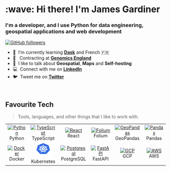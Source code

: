 <h1 align="left" id="jamesgardiner-title">:wave: Hi there! I'm James Gardiner</h1>
<h3 align="left">I'm a developer, and I use Python for data engineering, geospatial applications and web development</h3>

<p align="left">
  <a href="https://github.com/JamesGardiner?tab=followers">
    <img alt="GitHub followers" src="https://img.shields.io/github/followers/JamesGardiner?color=green&logo=github">
  </a>
</p>

<!--
<a href="#jamesgardiner-title">
  <img src="https://raw.githubusercontent.com/JamesGardiner/github-stats-transparent/output/generated/overview.svg" alt="JamesGardiner" align="right" />
</a>
-->

- :seedling: &nbsp;I’m currently learning **[Dask]** and French 🇫🇷
- :dna: &nbsp; Contracting at **[Genomics England]**
- :speech_balloon: &nbsp;I like to talk about **Geospatial**, **Maps** and **Self-hosting** 
- :computer: &nbsp;Connect with me on **[LinkedIn]**
- :bird: &nbsp;Tweet me on **[Twitter]**

<br>

<h2 align="left" id="jamesgardiner-tech">Favourite Tech</h2>

> Tools, languages, and other things that I like to work with.

<table>
  <tr>
    <td align="center" width="96">
      <a href="https://python.org">
        <img src="https://upload.wikimedia.org/wikipedia/commons/c/c3/Python-logo-notext.svg" width="48" height="48" alt="Python" />
      </a>
      <br>Python
    </td>
    <td align="center" width="96">
      <a href="https://www.typescriptlang.org">
        <img src="https://upload.wikimedia.org/wikipedia/commons/4/4c/Typescript_logo_2020.svg" width="48" height="48" alt="TypeScript" />
      </a>
      <br>TypeScript
    </td>
    <td align="center" width="96">
      <a href="https://reactjs.org/" >
        <img src="https://upload.wikimedia.org/wikipedia/commons/a/a7/React-icon.svg" width="48" height="48" alt="React" />
      </a>
      <br>React
    </td>
    <td align="center" width="96">
      <a href="https://leafletjs.com">
        <img src="https://tarun-kamboj.github.io/images/tools/folium.png" alt="Folium" />
      </a>
      <br>Folium
    </td>
    <td align="center" width="96">
      <a href="https://geopandas.org" >
        <img src="https://geopandas.org/en/stable/_static/geopandas_logo_web.svg" height="48" alt="GeoPandas" />
      </a>
      <br>GeoPandas
    </td>
    <td align="center" width="96">
      <a href="https://pandas.pydata.org" >
        <img src="https://pandas.pydata.org/static/img/pandas_secondary_white.svg" width="48" height="48" alt="Pandas" />
      </a>
      <br>Pandas
    </td>
  </tr>
  <tr>
    <td align="center" width="96"> 
      <a href="https://docker.com" >
        <img src="https://www.docker.com/wp-content/uploads/2022/03/Moby-logo.png" alt="Docker" />
      </a>
      <br>Docker
    </td>
    <td align="center" width="96">
      <a href="https://kubernetes.io" >
        <img src="https://raw.githubusercontent.com/cncf/artwork/master/projects/kubernetes/icon/color/kubernetes-icon-color.svg" width="48" height="48" alt="Kubernetes" />
      </a>
      <br>Kubernetes
    </td>
    <td align="center"  width="96">
      <a href="https://www.postgresql.org/">
        <img src="https://upload.wikimedia.org/wikipedia/commons/2/29/Postgresql_elephant.svg" width="48" height="48" alt="Postgresql" />
      </a>
      <br>PostgreSQL
    </td>
    <td align="center"  width="96">
      <a href="https://fastapi.tiangolo.com/">
        <img src="https://cdn.worldvectorlogo.com/logos/fastapi-1.svg" width="48" height="48" alt="FastAPI" />
      </a>
      <br>FastAPI
    </td>
    <td align="center" width="96">
      <a href="https://cloud.google.com/">
        <img src="https://cdn.worldvectorlogo.com/logos/google-cloud-2.svg" width="48" height="48" alt="GCP" />
      </a>
      <br>GCP
    </td>
    <td align="center"  width="96">
      <a href="https://aws.amazon.com/">
        <img src="https://upload.wikimedia.org/wikipedia/commons/9/93/Amazon_Web_Services_Logo.svg" width="48" height="48" alt="AWS" />
      </a>
      <br>AWS
    </td>
  </tr>
</table>

<!-- links -->

[HTMX]: https://htmx.org/
[Dask]: https://dask.org
[linkedin]: https://www.linkedin.com/in/jrgardiner "James Gardiner LinkedIn"
[twitter]: https://twitter.com/_JamesRG
[Genomics England]: https://www.genomicsengland.co.uk/
[Original]: https://github.com/MacroPower/MacroPower/blob/master/README.md
